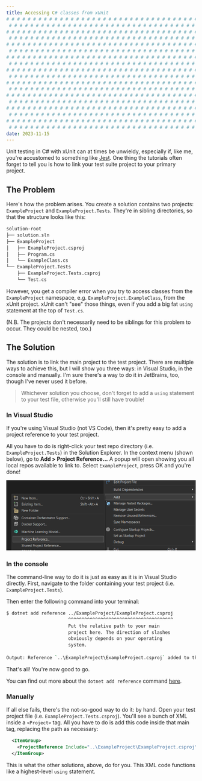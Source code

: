 ```yaml
---
title: Accessing C# classes from xUnit
# # # # # # # # # # # # # # # # # # # # # # # # # # # # # # # # # # # # # # # #
 # # # # # # # # # # # # # # # # # # # # # # # # # # # # # # # # # # # # # # # #
# # # # # # # # # # # # # # # # # # # # # # # # # # # # # # # # # # # # # # # #
 # # # # # # # # # # # # # # # # # # # # # # # # # # # # # # # # # # # # # # # #
# # # # # # # # # # # # # # # # # # # # # # # # # # # # # # # # # # # # # # # #
 # # # # # # # # # # # # # # # # # # # # # # # # # # # # # # # # # # # # # # # #
# # # # # # # # # # # # # # # # # # # # # # # # # # # # # # # # # # # # # # # #
 # # # # # # # # # # # # # # # # # # # # # # # # # # # # # # # # # # # # # # # #
# # # # # # # # # # # # # # # # # # # # # # # # # # # # # # # # # # # # # # # #
 # # # # # # # # # # # # # # # # # # # # # # # # # # # # # # # # # # # # # # # #
# # # # # # # # # # # # # # # # # # # # # # # # # # # # # # # # # # # # # # # #
 # # # # # # # # # # # # # # # # # # # # # # # # # # # # # # # # # # # # # # # #
# # # # # # # # # # # # # # # # # # # # # # # # # # # # # # # # # # # # # # # #
 # # # # # # # # # # # # # # # # # # # # # # # # # # # # # # # # # # # # # # # #
# # # # # # # # # # # # # # # # # # # # # # # # # # # # # # # # # # # # # # # #
 # # # # # # # # # # # # # # # # # # # # # # # # # # # # # # # # # # # # # # # #
# # # # # # # # # # # # # # # # # # # # # # # # # # # # # # # # # # # # # # # #
 # # # # # # # # # # # # # # # # # # # # # # # # # # # # # # # # # # # # # # # #
date: 2023-11-15
---
```


Unit testing in C# with xUnit can at times be unwieldy, especially if, like me, you're accustomed to something like [Jest](https://jestjs.io/). One thing the tutorials often forget to tell you is how to link your test suite project to your primary project.

## The Problem

Here's how the problem arises. You create a solution contains two projects: `ExampleProject` and `ExampleProject.Tests`. They're in sibling directories, so that the structure looks like this:

```txt
solution-root
├── solution.sln
├── ExampleProject
│   ├── ExampleProject.csproj
│   ├── Program.cs
│   └── ExampleClass.cs
└── ExampleProject.Tests
    ├── ExampleProject.Tests.csproj
    └── Test.cs
```

However, you get a compiler error when you try to access classes from the `ExampleProject` namespace, e.g. `ExampleProject.ExampleClass`, from the xUnit project. xUnit can't "see" those things, even if you add a big fat `using` statement at the top of `Test.cs`.

(N.B. The projects don't necessarily need to be siblings for this problem to occur. They could be nested, too.)

## The Solution

The solution is to link the main project to the test project. There are multiple ways to achieve this, but I will show you three ways: in Visual Studio, in the console and manually. I'm sure there's a way to do it in JetBrains, too, though I've never used it before.

> Whichever solution you choose, don't forget to add a `using` statement to your test file, otherwise you'll still have trouble!

### In Visual Studio

If you're using Visual Studio (not VS Code), then it's pretty easy to add a project reference to your test project.

All you have to do is right-click your test repo directory (i.e. `ExampleProject.Tests`) in the Solution Explorer. In the context menu (shown below), go to **Add > Project Reference...** A popup will open showing you all local repos available to link to. Select `ExampleProject`, press OK and you're done!

![Visual Studio context menu](../images/cant-access-classes-from-xunit-context-menu.png)

### In the console

The command-line way to do it is just as easy as it is in Visual Studio directly. First, navigate to the folder containing your test project (i.e. `ExampleProject.Tests`).

Then enter the following command into your terminal:

```sh
$ dotnet add reference ../ExampleProject/ExampleProject.csproj
                       ^^^^^^^^^^^^^^^^^^^^^^^^^^^^^^^^^^^^^^^
                       Put the relative path to your main
                       project here. The direction of slashes
                       obviously depends on your operating
                       system.

Output: Reference `..\ExampleProject\ExampleProject.csproj` added to the project.
```

That's all! You're now good to go.

You can find out more about the `dotnet add reference` command [here](https://learn.microsoft.com/en-us/dotnet/core/tools/dotnet-add-reference).

### Manually

If all else fails, there's the not-so-good way to do it: by hand. Open your test project file (i.e. `ExampleProject.Tests.csproj`). You'll see a bunch of XML inside a `<Project>` tag. All you have to do is add this code inside that main tag, replacing the path as necessary:

```xml
  <ItemGroup>
    <ProjectReference Include="..\ExampleProject\ExampleProject.csproj" />
  </ItemGroup>
  ```

This is what the other solutions, above, do for you. This XML code functions like a highest-level `using` statement.
